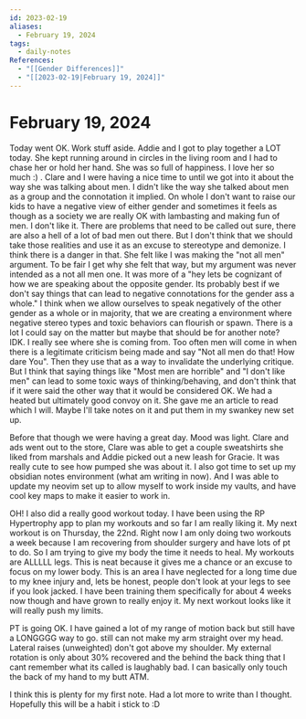 ```yaml
---
id: 2023-02-19
aliases:
  - February 19, 2024
tags:
  - daily-notes
References:
  - "[[Gender Differences]]"
  - "[[2023-02-19|February 19, 2024]]"
---
```


# February 19, 2024

Today went OK. Work stuff aside. Addie and I got to play together a LOT today. She
kept running around in circles in the living room and I had to chase her or hold her
hand. She was so full of happiness. I love her so much :) . Clare and I were having a
nice time to until we got into it about the way she was talking about men. I didn't
like the way she talked about men as a group and the connotation it implied. On whole
I don't want to raise our kids to have a negative view of either gender and sometimes
it feels as though as a society we are really OK with lambasting and making fun of
men. I don't like it. There are problems that need to be called out sure, there are
also a hell of a lot of bad men out there. But I don't think that we should take those
realities and use it as an excuse to stereotype and demonize. I think there is a
danger in that. She felt like I was making the "not all men" argument. To be fair I
get why she felt that way, but my argument was never intended as a not all men one.
It was more of a "hey lets be cognizant of how we are speaking about the opposite
gender. Its probably best if we don't say things that can lead to negative
connotations for the gender ass a whole." I think when we allow ourselves to speak
negatively of the other gender as a whole or in majority, that we are creating a
environment where negative stereo types and toxic behaviors can flourish or spawn.
There is a lot I could say on the matter but maybe that should be for another note?
IDK. I really see where she is coming from. Too often men will come in when there is
a legitimate criticism being made and say "Not all men do that! How dare You". Then
they use that as a way to invalidate the underlying critique. But I think that saying
things like "Most men are horrible" and "I don't like men" can lead to some toxic ways
of thinking/behaving, and don't think that if it were said the other way that it would
be considered OK. We had a heated but ultimately good convoy on it. She gave me an
article to read which I will. Maybe I'll take notes on it and put them in my swankey
new set up.

Before that though we were having a great day. Mood was light. Clare and ads went out
to the store, Clare was able to get a couple sweatshirts she liked from marshals and
Addie picked out a new leash for Gracie. It was really cute to see how pumped she was
about it. I also got time to set up my obsidian notes environment (what am writing in
now). And I was able to update my neovim set up to allow myself to work inside my
vaults, and have cool key maps to make it easier to work in.

OH! I also did a really good workout today. I have been using the RP Hypertrophy app
to plan my workouts and so far I am really liking it. My next workout is on Thursday,
the 22nd. Right now I am only doing two workouts a week because I am recovering from
shoulder surgery and have lots of pt to do. So I am trying to give my body the time
it needs to heal. My workouts are ALLLLL legs. This is neat because it gives me a
chance or an excuse to focus on my lower body. This is an area I have neglected for a
long time due to my knee injury and, lets be honest, people don't look at your legs to
see if you look jacked. I have been training them specifically for about 4 weeks now
though and have grown to really enjoy it. My next workout looks like it will really
push my limits.

PT is going OK. I have gained a lot of my range of motion back but still have a
LONGGGG way to go. still can not make my arm straight over my head. Lateral raises
(unweighted) don't got above my shoulder. My external rotation is only about 30%
recovered and the behind the back thing that I cant remember what its called is
laughably bad. I can basically only touch the back of my hand to my butt ATM.

I think this is plenty for my first note. Had a lot more to write than I thought.
Hopefully this will be a habit i stick to :D
